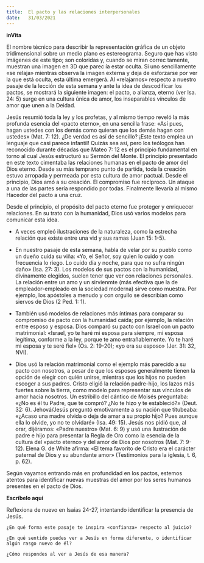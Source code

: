 ```yaml
---
title:  El pacto y las relaciones interpersonales
date:   31/03/2021
---
```


**inVita**

El nombre técnico para describir la representación gráfica de un objeto tridimensional sobre un medio plano es estereograma. Seguro que has visto imágenes de este tipo; son coloridas y, cuando se miran correc tamente, muestran una imagen en 3D que parec ía estar oculta. Si uno sencillamente «se relaja» mientras observa la imagen externa y deja de esforzarse por ver la que está oculta, esta última emergerá. Al «relajarnos» respecto a nuestro pasaje de la lección de esta semana y ante la idea de descodificar los pactos, se mostrará la siguiente imagen: el pacto, o alianza, eterno (ver Isa. 24: 5) surge en una cultura única de amor, los inseparables vínculos de amor que unen a la Deidad.

Jesús resumió toda la ley y los profetas, y al mismo tiempo reveló la más profunda esencia del «pacto eterno», en una sencilla frase: «Así pues, hagan ustedes con los demás como quieran que los demás hagan con ustedes» (Mat. 7: 12). ¿De verdad es así de sencillo? ¡Este texto emplea un lenguaje que casi parece infantil! Quizás sea así, pero los teólogos han reconocido durante décadas que Mateo 7: 12 es el principio fundamental en torno al cual Jesús estructuró su Sermón del Monte. El principio presentado en este texto cimentaba las relaciones humanas en el pacto de amor del Dios eterno. Desde su más temprano punto de partida, toda la creación estuvo arropada y permeada por esta cultura de amor pactual. Desde el principio, Dios amó a su creación. El compromiso fue recíproco. Un ataque a una de las partes sería respondido por todas. Finalmente llevaría al mismo Hacedor del pacto a una cruz.

Desde el principio, el propósito del pacto eterno fue proteger y enriquecer relaciones. En su trato con la humanidad, Dios usó varios modelos para comunicar esta idea.

- A veces empleó ilustraciones de la naturaleza, como la estrecha relación que existe entre una vid y sus ramas (Juan 15: 1-5).

- En nuestro pasaje de esta semana, habla de velar por su pueblo como un dueño cuida su viña: «Yo, el Señor, soy quien lo cuido y con frecuencia lo riego. Lo cuido día y noche, para que no sufra ningún daño» (Isa. 27: 3). Los modelos de sus pactos con la humanidad, divinamente elegidos, suelen tener que ver con relaciones personales. La relación entre un amo y un sirvienmte (más efectiva que la de empleador-empleado en la sociedad moderna) sirve como muestra. Por ejemplo, los apóstoles a menudo y con orgullo se describían como siervos de Dios (2 Ped. 1: 1).

- También usó modelos de relaciones más íntimas para comparar su compromiso de pacto con la humanidad caída; por ejemplo, la relación entre esposo y esposa. Dios comparó su pacto con Israel con un pacto matrimonial: «Israel, yo te haré mi esposa para siempre, mi esposa legítima, conforme a la ley, porque te amo entrañablemente. Yo te haré mi esposa y te seré fiel» (Os. 2: 19-20); «yo era su esposo» (Jer. 31: 32, NVI).

- Dios usó la relación matrimonial como el ejemplo más parecido a su pacto con nosotros, a pesar de que los esposos generalmente tienen la opción de elegir con quién unirse, mientras que los hijos no pueden escoger a sus padres. Cristo eligió la relación padre-hijo, los lazos más fuertes sobre la tierra, como modelo para representar sus vínculos de amor hacia nosotros. Un estribillo del cántico de Moisés preguntaba: «¿No es él tu Padre, que te compró? ¿No te hizo y te estableció?» (Deut. 32: 6). Jehová/Jesús preguntó emotivamente a su nación que titubeaba: «¿Acaso una madre olvida o deja de amar a su propio hijo? Pues aunque ella lo olvide, yo no te olvidaré» (Isa. 49: 15). Jesús nos pidió que, al orar, dijéramos: «Padre nuestro» (Mat. 6: 9) y usó una ilustración de padre e hijo para presentar la Regla de Oro como la esencia de la cultura del «pacto eterno» y del amor de Dios por nosotros (Mat. 7: 9-12). Elena G. de White afirma: «El tema favorito de Cristo era el carácter paternal de Dios y su abundante amor» (Testimonios para la iglesia, t. 6, p. 62).

Según vayamos entrando más en profundidad en los pactos, estemos atentos para identificar nuevas muestras del amor por los seres humanos presentes en el pacto de Dios.

**Escríbelo aquí**

Reflexiona de nuevo en Isaías 24-27, intentando identificar la presencia de Jesús.

`¿En qué forma este pasaje te inspira «confianza» respecto al juicio?`

`¿En qué sentido puedes ver a Jesús en forma diferente, o identificar algún rasgo nuevo de él?`

`¿Cómo respondes al ver a Jesús de esa manera?`
